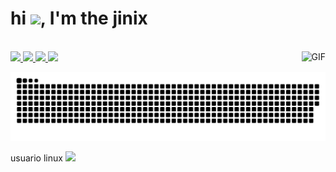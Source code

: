 
<h1 align="left">hi <img src="https://raw.githubusercontent.com/kaueMarques/kaueMarques/master/hi.gif" width="30px">, I'm the jinix</h1>
<div style="display: inline_block"><br>
<div> 
  <a href="https://www.youtube.com/channel/UCBTbXcTf0KZpY9ehKbqvzSg?sub_confirmation=1" target="_blank"><img src="https://img.shields.io/badge/YouTube-FF0000?style=for-the-badge&logo=youtube&logoColor=white" target="_blank">
 </a>
  <a href="https://codepen.io/jinix7" target="_blank"><img src="https://img.shields.io/badge/codepen-000000?style=for-the-badge&logo=codepen&logoColor=white" target="_blank">  </a>
  <a href="https://www.linkedin.com/in/jinix7-%E3%85%A4-ab50b0219/" target="_blank"><img src="https://img.shields.io/badge/linkedin-4495d4?style=for-the-badge&logo=linkedin&logoColor=white" target="_blank">  </a>
  <a href="https://discord.gg/sYK53QkQ3Q" target="_blank"><img src="https://img.shields.io/badge/Discord-7289DA?style=for-the-badge&logo=discord&logoColor=white" target="_blank">  </a>
 
  
<img align="right" alt="GIF" src="https://media.discordapp.net/attachments/958187624915423262/958949064152596510/351caf72c75afd8c58459687c46e38ec.png"/>
  
 
  
    
  
</div>

  <!--<p align="left"> <img src="https://komarev.com/ghpvc/?username=jinix7&color=yellow" alt="Profile views" /> </p>-->
  
  ![Snake animation](https://github.com/jinix7/jinix7/blob/output/github-contribution-grid-snake.svg)
  
  
  
usuario linux <img src="https://cdn.discordapp.com/attachments/958187624915423262/961667523823144990/001.gif" width="45" weight="45">
  
  

  

